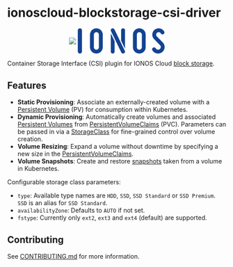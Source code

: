 # ionoscloud-blockstorage-csi-driver

<p align="center">
<img src="https://raw.githubusercontent.com/container-storage-interface/spec/master/logo.png" width="80" style="vertical-align: middle;">
<img src="./docs/assets/images/LOGO_IONOS_Blue_RGB.png" width="200" style="vertical-align: middle;">
</p>

Container Storage Interface (CSI) plugin for IONOS Cloud [block storage][1].

## Features

* **Static Provisioning**: Associate an externally-created volume with a [Persistent Volume][2] (PV) for consumption
  within Kubernetes.
* **Dynamic Provisioning**: Automatically create volumes and associated [Persistent Volumes][2] from
  [PersistentVolumeClaims][3] (PVC). Parameters can be passed in via a [StorageClass][4] for fine-grained control over
  volume creation.
* **Volume Resizing**: Expand a volume without downtime by specifying a new size in the [PersistentVolumeClaims][5].
* **Volume Snapshots**: Create and restore [snapshots][6] taken from a volume in Kubernetes.

Configurable storage class parameters:

* `type`: Available type names are `HDD`, `SSD`, `SSD Standard` or `SSD Premium`. `SSD` is an alias for `SSD Standard`.
* `availabilityZone`: Defaults to `AUTO` if not set.
* `fstype`: Currently only `ext2`, `ext3` and `ext4` (default) are supported.

## Contributing

See [CONTRIBUTING.md](./CONTRIBUTING.md) for more information.

[1]: https://cloud.ionos.com/storage/block-storage
[2]: https://kubernetes.io/docs/concepts/storage/persistent-volumes
[3]: https://kubernetes.io/docs/concepts/storage/persistent-volumes/#dynamic
[4]: https://kubernetes.io/docs/concepts/storage/storage-classes/#the-storageclass-resource
[5]: https://kubernetes.io/docs/concepts/storage/persistent-volumes/#expanding-persistent-volumes-claims
[6]: https://kubernetes.io/docs/concepts/storage/volume-snapshots
